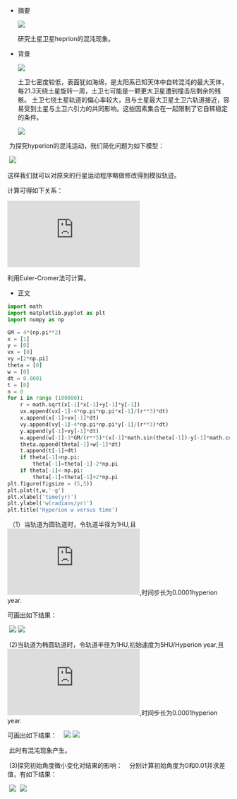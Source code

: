 * 摘要
  
  ![](http://m.shulife.com/uploads/20111025/20111025105439135.jpg)
  
  研究土星卫星heprion的混沌现象。

* 背景
  
  ![](https://upload.wikimedia.org/wikipedia/commons/thumb/9/94/Hyperion_true.jpg/270px-Hyperion_true.jpg)

  土卫七密度较低，表面犹如海绵，是太阳系已知天体中自转混沌的最大天体，每21.3天绕土星旋转一周，土卫七可能是一颗更大卫星遭到撞击后剩余的残骸。
土卫七绕土星轨道的偏心率较大，且与土星最大卫星土卫六轨道接近，容易受到土星与土卫六引力的共同影响。这些因素集合在一起限制了它自转稳定的条件。

  ![](http://himg2.huanqiu.com/attachment2010/2015/0729/20150729075650610.jpg)
  
  为探究hyperion的混沌运动，我们简化问题为如下模型：
  
  ![](http://ww4.sinaimg.cn/large/4da31865gw1facpjgtg1mj209d07kjrc.jpg)
  
  这样我们就可以对原来的行星运动程序略做修改得到模拟轨迹。
  
  
  计算可得如下关系：

  ![](http://latex.codecogs.com/gif.latex?%5Cfrac%7Bd%5Comega%7D%7Bdt%7D%3D-%5Cfrac%7B3GM_%7BSat%7D%7D%7Br_%7Bc%7D%5E5%7D%28x_%7Bc%7Dsin%5Ctheta-y_%7Bc%7Dcos%5Ctheta%29%28x_%7Bc%7Dcos%5Ctheta&plus;y_%7Bc%7Dsin%5Ctheta%29)


  利用Euler-Cromer法可计算。    
  
* 正文

```python
import math
import matplotlib.pyplot as plt
import numpy as np

GM = 4*(np.pi**2)
x = [1]
y = [0]
vx = [0]
vy =[2*np.pi]
theta = [0]
w = [0]
dt = 0.0001
t = [0]
n = 0
for i in range (100000):
    r = math.sqrt(x[-1]*x[-1]+y[-1]*y[-1])
    vx.append(vx[-1]-4*np.pi*np.pi*x[-1]/(r**3)*dt)
    x.append(x[-1]+vx[-1]*dt)
    vy.append(vy[-1]-4*np.pi*np.pi*y[-1]/(r**3)*dt)
    y.append(y[-1]+vy[-1]*dt)
    w.append(w[-1]-3*GM/(r**5)*(x[-1]*math.sin(theta[-1])-y[-1]*math.cos(theta[-1]))*(x[-1]*math.cos(theta[-1])+y[-1]*math.sin(theta[-1]))*dt)
    theta.append(theta[-1]+w[-1]*dt)
    t.append(t[-1]+dt)
    if theta[-1]>np.pi:
        theta[-1]=theta[-1]-2*np.pi
    if theta[-1]<-np.pi:
        theta[-1]=theta[-1]+2*np.pi
plt.figure(figsize = (5,5))
plt.plot(t,w,'-g')
plt.xlabel('time(yr)')
plt.ylabel('w(radians/yr)')
plt.title('Hyperion w versus time')
```
  
  （1）当轨道为圆轨道时，令轨道半径为1HU,且![](http://latex.codecogs.com/gif.latex?GM_%7BSat%7D%3D4%5Cpi%5E2),时间步长为0.0001hyperion year.
  
  可画出如下结果：
  
  ![](http://ww3.sinaimg.cn/large/4da31865jw1faf5vmbv52j209909d3z7.jpg)
  ![](http://ww4.sinaimg.cn/large/4da31865jw1faf5w4gu41j209909d0to.jpg)
  
  (2)当轨道为椭圆轨道时，令轨道半径为1HU,初始速度为5HU/Hyperion year,且![](http://latex.codecogs.com/gif.latex?GM_%7BSat%7D%3D4%5Cpi%5E2),时间步长为0.0001hyperion year.
  
  可画出如下结果：
  
  ![](http://ww2.sinaimg.cn/large/4da31865jw1faf5xgikb8j209909dt9l.jpg)
  ![](http://ww4.sinaimg.cn/large/4da31865jw1faf5xw9z0nj209f09d3z3.jpg)
  
  此时有混沌现象产生。
  
  (3)探究初始角度微小变化对结果的影响：
  
  分别计算初始角度为0和0.01并求差值，有如下结果：
  
  ![](http://ww4.sinaimg.cn/large/4da31865gw1faf61evqyrj20dw0e00u9.jpg)
  ![](http://ww1.sinaimg.cn/large/4da31865gw1faf6246rvij20dw0e00ud.jpg)
 
